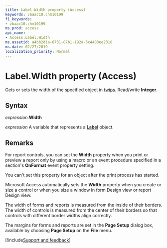 ```yaml
---
title: Label.Width property (Access)
keywords: vbaac10.chm10199
f1_keywords:
- vbaac10.chm10199
ms.prod: access
api_name:
- Access.Label.Width
ms.assetid: a4bb2d1a-6731-87b1-192a-5c4483ee2318
ms.date: 02/27/2019
localization_priority: Normal
---
```



# Label.Width property (Access)

Gets or sets the width of the specified object in [twips](../language/glossary/vbe-glossary.md#twip). Read/write **Integer**.


## Syntax

_expression_.**Width**

_expression_ A variable that represents a **[Label](Access.Label.md)** object.


## Remarks

For report controls, you can set the **Width** property when you print or preview a report only by using a macro or an event procedure specified in a section's **OnFormat** event property setting.

You can't set this property for an object after the print process has started.

Microsoft Access automatically sets the **Width** property when you create or size a control or when you size a window in form Design view or report Design view.

The width of forms and reports is measured from the inside of their borders. The width of controls is measured from the center of their borders so that controls with different border widths align correctly. 

The margins for forms and reports are set in the **Page Setup** dialog box, available by choosing **Page Setup** on the **File** menu.



[!include[Support and feedback](~/includes/feedback-boilerplate.md)]
